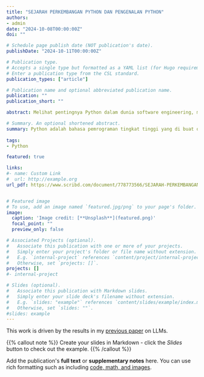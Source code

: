 ```yaml
---
title: "SEJARAH PERKEMBANGAN PYTHON DAN PENGENALAN PYTHON"
authors:
- admin
date: "2024-10-08T00:00:00Z"
doi: ""

# Schedule page publish date (NOT publication's date).
publishDate: "2024-10-11T00:00:00Z"

# Publication type.
# Accepts a single type but formatted as a YAML list (for Hugo requirements).
# Enter a publication type from the CSL standard.
publication_types: ["article"]

# Publication name and optional abbreviated publication name.
publication: ""
publication_short: ""

abstract: Melihat pentingnya Python dalam dunia software engineering, maka penulis membuat makalah ini bertujuan untuk memberikan pengenalan tengang python dan sejarah perkembangannya. Mulai dari bentuk tipe datanya hingga cara penulisan code di python. Di harapkan pembaca dapat memahami dan mengaplikasikan dalam studi dan pengembangan karir mereka di bidang software engineering.

# Summary. An optional shortened abstract.
summary: Python adalah bahasa pemrograman tingkat tinggi yang di buat oleh GuidoVan Rossum pada rilisan pertama tahun 1991, dan banyak digunakan karenakemudahan dalam belajar dan fleksibilitasnya. Oleh karena itu dengan memahamiPython sangat penting untuk peluang karir di bidang teknologi, karena banyakperusahaan mencari profesional yang terampil dalam bahasa ini. Di samping itupython juga memiliki komunitas yang besar yang kuat memfasilitasi pembelajarandan berbagi pengetahuan, mempermudah perkembangan keterampilan pemrograman.
  
tags:
- Python 

featured: true

links:
#- name: Custom Link
#  url: http://example.org
url_pdf: https://www.scribd.com/document/778773566/SEJARAH-PERKEMBANGAN-PYTHON-DAN-PENGENALAN-PYTHON


# Featured image
# To use, add an image named `featured.jpg/png` to your page's folder. 
image:
  caption: 'Image credit: [**Unsplash**](featured.png)'
  focal_point: ""
  preview_only: false

# Associated Projects (optional).
#   Associate this publication with one or more of your projects.
#   Simply enter your project's folder or file name without extension.
#   E.g. `internal-project` references `content/project/internal-project/index.md`.
#   Otherwise, set `projects: []`.
projects: []
#- internal-project

# Slides (optional).
#   Associate this publication with Markdown slides.
#   Simply enter your slide deck's filename without extension.
#   E.g. `slides: "example"` references `content/slides/example/index.md`.
#   Otherwise, set `slides: ""`.
#slides: example
---
```


This work is driven by the results in my [previous paper](/publication/conference-paper/) on LLMs.

{{% callout note %}}
Create your slides in Markdown - click the *Slides* button to check out the example.
{{% /callout %}}

Add the publication's **full text** or **supplementary notes** here. You can use rich formatting such as including [code, math, and images](https://docs.hugoblox.com/content/writing-markdown-latex/).
